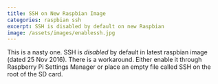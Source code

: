 ```yaml
---
title: SSH on New Raspbian Image
categories: raspbian ssh
excerpt: SSH is disabled by default on new Raspbian 
image: /assets/images/enablessh.jpg
---
```

This is a nasty one. SSH is *disabled* by default in latest raspbian image (dated 25 Nov 2016).
There is a workaround. Either enable it through Raspberry Pi Settings Manager or place an empty file called SSH on the root of the SD card.
